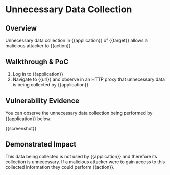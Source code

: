 # Unnecessary Data Collection
## Overview
<!--
Provide a 1-2 sentence description - see http://cveproject.github.io/docs/content/key-details-phrasing.pdf for tips

This format is a good guide:
[VULNTYPE] in [COMPONENT] in [APPLICATION] allows [ATTACKER] to [IMPACT] via [VECTOR]


-->
Unnecessary data collection in {{application}} of {{target}} allows a malicious attacker to {{action}}

## Walkthrough & PoC
<!--
Provide a step-by-step walkthrough on how to access the vulnerable injection point, and how to exploit the vulnerability.
Adding a dot-pointed walkthrough with relevant screenshots will speed triage time and result in faster rewards!

Example:

1. Login to in-scope asset at <www.bugcrowd.com/login>
1. Browse to account page
1. Modify ID token to add single quote
1. View error which states 'SQL Syntax Error'
1. Replace ID value with `1' waitfor delay '00:00:10'; `
-->

1. Log in to {{application}}
1. Navigate to {{url}} and observe in an HTTP proxy that unnecessary data is being collected by {{application}}


## Vulnerability Evidence
<!--
Your submission MUST include evidence of the vulnerability and not be theoretical in nature.

For unnecessary data collection, please post a screenshot from a HTTP proxy that shows data collection being done by {{application}} that is extraneous or unnecessary.
-->

You can observe the unnecessary data collection being performed by {{application}} below:

{{screenshot}}
## Demonstrated Impact
<!--
Envision how this data could be used to perform malicious actions if obtained by a malicious attacker. If a malicious action is possible, provide a full proof-of-concept here.
-->

This data being collected is not used by {{application}} and therefore its collection is unnecessary. If a malicious attacker were to gain access to this collected information they could perform {{action}}.
